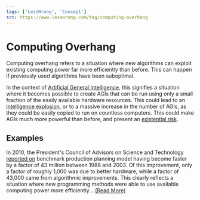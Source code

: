 ```yaml
---
tags: ['LessWrong', 'Concept']
src: https://www.lesswrong.com/tag/computing-overhang
---
```


# Computing Overhang
Computing overhang refers to a situation where new algorithms can exploit existing computing power far more efficiently than before. This can happen if previously used algorithms have been suboptimal.

In the context of [Artificial General Intelligence](https://www.lesswrong.com/tag/artificial-general-intelligence), this signifies a situation where it becomes possible to create AGIs that can be run using only a small fraction of the easily available hardware resources. This could lead to an [intelligence explosion](https://www.lesswrong.com/tag/intelligence-explosion), or to a massive increase in the number of AGIs, as they could be easily copied to run on countless computers. This could make AGIs much more powerful than before, and present an [existential risk](https://www.lesswrong.com/tag/existential-risk).

## Examples
In 2010, the President's Council of Advisors on Science and Technology [reported on](http://www.whitehouse.gov/sites/default/files/microsites/ostp/pcast-nitrd-report-2010.pdf) benchmark production planning model having become faster by a factor of 43 million between 1988 and 2003. Of this improvement, only a factor of roughly 1,000 was due to better hardware, while a factor of 43,000 came from algorithmic improvements. This clearly reflects a situation where new programming methods were able to use available computing power more efficiently....[(Read More)]()

